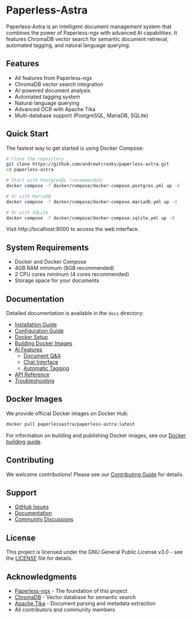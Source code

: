 # Paperless-Astra

Paperless-Astra is an intelligent document management system that combines the power of Paperless-ngx with advanced AI capabilities. It features ChromaDB vector search for semantic document retrieval, automated tagging, and natural language querying.

## Features

- All features from Paperless-ngx
- ChromaDB vector search integration
- AI-powered document analysis
- Automated tagging system
- Natural language querying
- Advanced OCR with Apache Tika
- Multi-database support (PostgreSQL, MariaDB, SQLite)

## Quick Start

The fastest way to get started is using Docker Compose:

```bash
# Clone the repository
git clone https://github.com/andrewtcrooks/paperless-astra.git
cd paperless-astra

# Start with PostgreSQL (recommended)
docker compose -f docker/compose/docker-compose.postgres.yml up -d

# Or with MariaDB
docker compose -f docker/compose/docker-compose.mariadb.yml up -d

# Or with SQLite
docker compose -f docker/compose/docker-compose.sqlite.yml up -d
```

Visit http://localhost:8000 to access the web interface.

## System Requirements

- Docker and Docker Compose
- 4GB RAM minimum (8GB recommended)
- 2 CPU cores minimum (4 cores recommended)
- Storage space for your documents

## Documentation

Detailed documentation is available in the `docs` directory:

- [Installation Guide](docs/installation.md)
- [Configuration Guide](docs/configuration.md)
- [Docker Setup](docs/docker/configuration.md)
- [Building Docker Images](docs/docker/building.md)
- [AI Features](docs/ai/index.md)
  - [Document Q&A](docs/ai/qa.md)
  - [Chat Interface](docs/ai/chat.md)
  - [Automatic Tagging](docs/ai/tagging.md)
- [API Reference](docs/api/index.md)
- [Troubleshooting](docs/troubleshooting.md)

## Docker Images

We provide official Docker images on Docker Hub:

```bash
docker pull paperlessastra/paperless-astra:latest
```

For information on building and publishing Docker images, see our [Docker building guide](docs/docker/building.md).

## Contributing

We welcome contributions! Please see our [Contributing Guide](CONTRIBUTING.md) for details.

## Support

- [GitHub Issues](https://github.com/andrewtcrooks/paperless-astra/issues)
- [Documentation](docs/index.md)
- [Community Discussions](https://github.com/andrewtcrooks/paperless-astra/discussions)

## License

This project is licensed under the GNU General Public License v3.0 - see the [LICENSE](LICENSE) file for details.

## Acknowledgments

- [Paperless-ngx](https://github.com/paperless-ngx/paperless-ngx) - The foundation of this project
- [ChromaDB](https://github.com/chroma-core/chroma) - Vector database for semantic search
- [Apache Tika](https://tika.apache.org/) - Document parsing and metadata extraction
- All contributors and community members